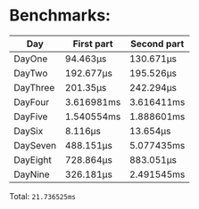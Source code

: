# Benchmarks:
| Day | First part | Second part |
| --- | --- | --- |
| DayOne | 94.463µs | 130.671µs |
| DayTwo | 192.677µs | 195.526µs |
| DayThree | 201.35µs | 242.294µs |
| DayFour | 3.616981ms | 3.616411ms |
| DayFive | 1.540554ms | 1.888601ms |
| DaySix | 8.116µs | 13.654µs |
| DaySeven | 488.151µs | 5.077435ms |
| DayEight | 728.864µs | 883.051µs |
| DayNine | 326.181µs | 2.491545ms |


Total: `21.736525ms`
